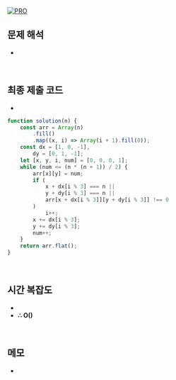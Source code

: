 [![PRO]][Link]

## 문제 해석

-

<br>

## 최종 제출 코드

-

```js
function solution(n) {
    const arr = Array(n)
        .fill()
        .map((x, i) => Array(i + 1).fill(0));
    const dx = [1, 0, -1],
        dy = [0, 1, -1];
    let [x, y, i, num] = [0, 0, 0, 1];
    while (num <= (n * (n + 1)) / 2) {
        arr[x][y] = num;
        if (
            x + dx[i % 3] === n ||
            y + dy[i % 3] === n ||
            arr[x + dx[i % 3]][y + dy[i % 3]] !== 0
        )
            i++;
        x += dx[i % 3];
        y += dy[i % 3];
        num++;
    }
    return arr.flat();
}
```

<br>

## 시간 복잡도

-
-   **∴ O()**

<br>

## 메모

-

<!---------------------------------------------------------------------------->

[PRO]: https://github.com/GoSSaChin/algorithm-js/assets/107768516/67c43b52-bc3f-4571-a249-5519021afbb0
[Link]: https://school.programmers.co.kr/learn/courses/30/lessons/68645
